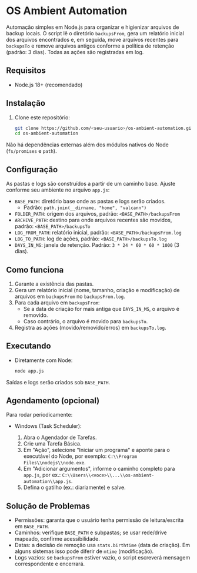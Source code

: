 # OS Ambient Automation

Automação simples em Node.js para organizar e higienizar arquivos de backup locais. O script lê o diretório `backupsFrom`, gera um relatório inicial dos arquivos encontrados e, em seguida, move arquivos recentes para `backupsTo` e remove arquivos antigos conforme a política de retenção (padrão: 3 dias). Todas as ações são registradas em log.

## Requisitos

- Node.js 18+ (recomendado)

## Instalação

1. Clone este repositório:
   ```bash
   git clone https://github.com/<seu-usuario>/os-ambient-automation.git
   cd os-ambient-automation
   ```

Não há dependências externas além dos módulos nativos do Node (`fs/promises` e `path`).

## Configuração

As pastas e logs são construídos a partir de um caminho base. Ajuste conforme seu ambiente no arquivo `app.js`:

- `BASE_PATH`: diretório base onde as pastas e logs serão criados.
  - Padrão: `path.join(__dirname, "home", "valcann")`
- `FOLDER_PATH`: origem dos arquivos, padrão: `<BASE_PATH>/backupsFrom`
- `ARCHIVE_PATH`: destino para onde arquivos recentes são movidos, padrão: `<BASE_PATH>/backupsTo`
- `LOG_FROM_PATH`: relatório inicial, padrão: `<BASE_PATH>/backupsFrom.log`
- `LOG_TO_PATH`: log de ações, padrão: `<BASE_PATH>/backupsTo.log`
- `DAYS_IN_MS`: janela de retenção. Padrão: `3 * 24 * 60 * 60 * 1000` (3 dias).

## Como funciona

1. Garante a existência das pastas.
2. Gera um relatório inicial (nome, tamanho, criação e modificação) de arquivos em `backupsFrom` no `backupsFrom.log`.
3. Para cada arquivo em `backupsFrom`:
   - Se a data de criação for mais antiga que `DAYS_IN_MS`, o arquivo é removido.
   - Caso contrário, o arquivo é movido para `backupsTo`.
4. Registra as ações (movido/removido/erros) em `backupsTo.log`.

## Executando

- Diretamente com Node:
  ```bash
  node app.js
  ```

Saídas e logs serão criados sob `BASE_PATH`.

## Agendamento (opcional)

Para rodar periodicamente:

- Windows (Task Scheduler):

  1. Abra o Agendador de Tarefas.
  2. Crie uma Tarefa Básica.
  3. Em "Ação", selecione "Iniciar um programa" e aponte para o executável do Node, por exemplo: `C:\\Program Files\\nodejs\\node.exe`.
  4. Em "Adicionar argumentos", informe o caminho completo para `app.js`, por ex.: `C:\\Users\\<voce>\\...\\os-ambient-automation\\app.js`.
  5. Defina o gatilho (ex.: diariamente) e salve.

## Solução de Problemas

- Permissões: garanta que o usuário tenha permissão de leitura/escrita em `BASE_PATH`.
- Caminhos: verifique `BASE_PATH` e subpastas; se usar rede/drive mapeado, confirme acessibilidade.
- Datas: a decisão de remoção usa `stats.birthtime` (data de criação). Em alguns sistemas isso pode diferir de `mtime` (modificação).
- Logs vazios: se `backupsFrom` estiver vazio, o script escreverá mensagem correspondente e encerrará.
